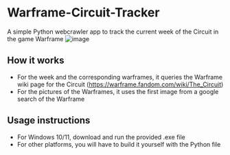 # Warframe-Circuit-Tracker
A simple Python webcrawler app to track the current week of the Circuit in the game Warframe
![image](https://github.com/AnhadSodhi/Warframe-Circuit-Tracker/assets/96636073/f7ae594d-a2a1-456a-8d09-d05de0f29b0b)

## How it works
* For the week and the corresponding warframes, it queries the Warframe wiki page for the Circuit (https://warframe.fandom.com/wiki/The_Circuit)
* For the pictures of the Warframes, it uses the first image from a google search of the Warframe

## Usage instructions
* For Windows 10/11, download and run the provided .exe file
* For other platforms, you will have to build it yourself with the Python file
